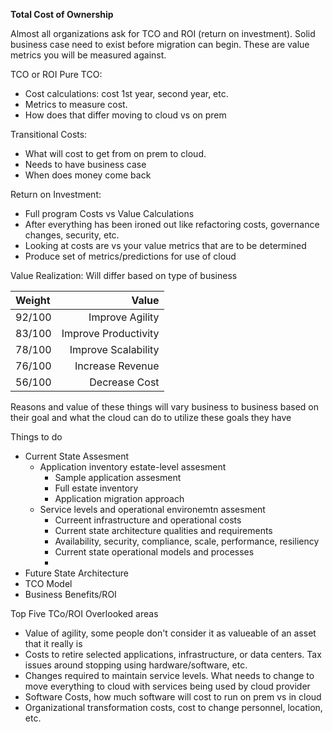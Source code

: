 **Total Cost of Ownership**

Almost all organizations ask for TCO and ROI (return on investment).
Solid business case need to exist before migration can begin.
These are value metrics you will be measured against.

TCO or ROI
Pure TCO: 
- Cost calculations: cost 1st year, second year, etc. 
- Metrics to measure cost. 
- How does that differ moving to cloud vs on prem

Transitional Costs: 
- What will cost to get from on prem to cloud. 
- Needs to have business case
- When does money come back

Return on Investment:
- Full program Costs vs Value Calculations
- After everything has been ironed out like refactoring costs, governance changes, security, etc.
- Looking at costs are vs your value metrics that are to be determined
- Produce set of metrics/predictions for use of cloud

Value Realization:
Will differ based on type of business

| Weight |                Value |
| :----- | -------------------: |
| 92/100 |      Improve Agility |
| 83/100 | Improve Productivity |
| 78/100 |  Improve Scalability |
| 76/100 |     Increase Revenue |
| 56/100 |        Decrease Cost |

Reasons and value of these things will vary business to business based on their goal and what the cloud can do to utilize these goals they have

Things to do
- Current State Assesment
  - Application inventory estate-level assesment
    - Sample application assesment
    - Full estate inventory
    - Application migration approach
  - Service levels and operational environemtn assesment
    - Curreent infrastructure and operational costs
    - Current state architecture qualities and requirements
    - Availability, security, compliance, scale, performance, resiliency
    - Current state operational models and processes
    - 
- Future State Architecture
- TCO Model
- Business Benefits/ROI

Top Five TCo/ROI Overlooked areas
- Value of agility, some people don't consider it as valueable of an asset that it really is
- Costs to retire selected applications, infrastructure, or data centers. Tax issues around stopping using hardware/software, etc.
- Changes required to maintain service levels. What needs to change to move everything to cloud with services being used by cloud provider
- Software Costs, how much software will cost to run on prem vs in cloud
- Organizational transformation costs, cost to change personnel, location, etc.